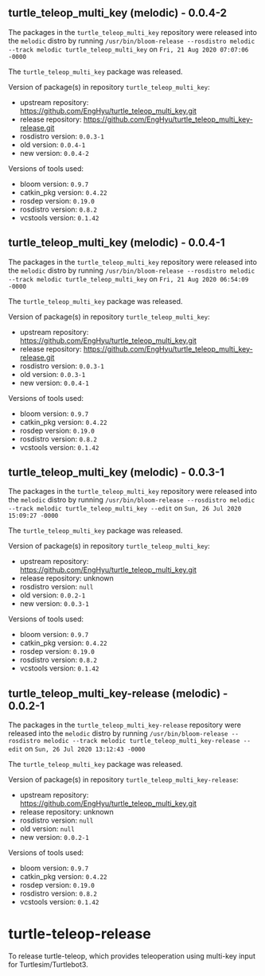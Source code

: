 ## turtle_teleop_multi_key (melodic) - 0.0.4-2

The packages in the `turtle_teleop_multi_key` repository were released into the `melodic` distro by running `/usr/bin/bloom-release --rosdistro melodic --track melodic turtle_teleop_multi_key` on `Fri, 21 Aug 2020 07:07:06 -0000`

The `turtle_teleop_multi_key` package was released.

Version of package(s) in repository `turtle_teleop_multi_key`:

- upstream repository: https://github.com/EngHyu/turtle_teleop_multi_key.git
- release repository: https://github.com/EngHyu/turtle_teleop_multi_key-release.git
- rosdistro version: `0.0.3-1`
- old version: `0.0.4-1`
- new version: `0.0.4-2`

Versions of tools used:

- bloom version: `0.9.7`
- catkin_pkg version: `0.4.22`
- rosdep version: `0.19.0`
- rosdistro version: `0.8.2`
- vcstools version: `0.1.42`


## turtle_teleop_multi_key (melodic) - 0.0.4-1

The packages in the `turtle_teleop_multi_key` repository were released into the `melodic` distro by running `/usr/bin/bloom-release --rosdistro melodic --track melodic turtle_teleop_multi_key` on `Fri, 21 Aug 2020 06:54:09 -0000`

The `turtle_teleop_multi_key` package was released.

Version of package(s) in repository `turtle_teleop_multi_key`:

- upstream repository: https://github.com/EngHyu/turtle_teleop_multi_key.git
- release repository: https://github.com/EngHyu/turtle_teleop_multi_key-release.git
- rosdistro version: `0.0.3-1`
- old version: `0.0.3-1`
- new version: `0.0.4-1`

Versions of tools used:

- bloom version: `0.9.7`
- catkin_pkg version: `0.4.22`
- rosdep version: `0.19.0`
- rosdistro version: `0.8.2`
- vcstools version: `0.1.42`


## turtle_teleop_multi_key (melodic) - 0.0.3-1

The packages in the `turtle_teleop_multi_key` repository were released into the `melodic` distro by running `/usr/bin/bloom-release --rosdistro melodic --track melodic turtle_teleop_multi_key --edit` on `Sun, 26 Jul 2020 15:09:27 -0000`

The `turtle_teleop_multi_key` package was released.

Version of package(s) in repository `turtle_teleop_multi_key`:

- upstream repository: https://github.com/EngHyu/turtle_teleop_multi_key.git
- release repository: unknown
- rosdistro version: `null`
- old version: `0.0.2-1`
- new version: `0.0.3-1`

Versions of tools used:

- bloom version: `0.9.7`
- catkin_pkg version: `0.4.22`
- rosdep version: `0.19.0`
- rosdistro version: `0.8.2`
- vcstools version: `0.1.42`


## turtle_teleop_multi_key-release (melodic) - 0.0.2-1

The packages in the `turtle_teleop_multi_key-release` repository were released into the `melodic` distro by running `/usr/bin/bloom-release --rosdistro melodic --track melodic turtle_teleop_multi_key-release --edit` on `Sun, 26 Jul 2020 13:12:43 -0000`

The `turtle_teleop_multi_key` package was released.

Version of package(s) in repository `turtle_teleop_multi_key-release`:

- upstream repository: https://github.com/EngHyu/turtle_teleop_multi_key.git
- release repository: unknown
- rosdistro version: `null`
- old version: `null`
- new version: `0.0.2-1`

Versions of tools used:

- bloom version: `0.9.7`
- catkin_pkg version: `0.4.22`
- rosdep version: `0.19.0`
- rosdistro version: `0.8.2`
- vcstools version: `0.1.42`


# turtle-teleop-release
To release turtle-teleop, which provides teleoperation using multi-key input for Turtlesim/Turtlebot3.
